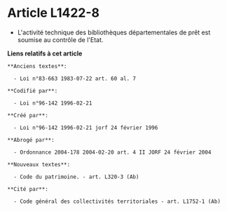 # Article L1422-8

- L'activité technique des bibliothèques départementales de prêt est soumise au contrôle de l'Etat.

**Liens relatifs à cet article**

	**Anciens textes**:

	  - Loi n°83-663 1983-07-22 art. 60 al. 7

	**Codifié par**:

	  - Loi n°96-142 1996-02-21

	**Créé par**:

	  - Loi n°96-142 1996-02-21 jorf 24 février 1996

	**Abrogé par**:

	  - Ordonnance 2004-178 2004-02-20 art. 4 II JORF 24 février 2004

	**Nouveaux textes**:

	  - Code du patrimoine. - art. L320-3 (Ab)

	**Cité par**:

	  - Code général des collectivités territoriales - art. L1752-1 (Ab)
